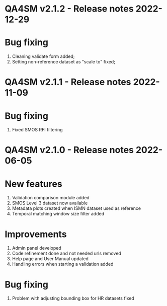 QA4SM v2.1.2 - Release notes 2022-12-29
=======================================================
# Bug fixing 
1. Cleaning validate form added;
2. Setting non-reference dataset as "scale to" fixed;

QA4SM v2.1.1 - Release notes 2022-11-09
=======================================================
# Bug fixing 
1. Fixed SMOS RFI filtering

QA4SM v2.1.0 - Release notes 2022-06-05
=======================================================
# New features

1. Validation comparison module added
2. SMOS Level 3 dataset now available
3. Metadata plots created when ISMN dataset used as reference
4. Temporal matching window size filter added

# Improvements

1. Admin panel developed
2. Code refinement done and not needed urls removed
3. Help page and User Manual updated
4. Handling errors when starting a validation added

# Bug fixing 
1. Problem with adjusting bounding box for HR datasets fixed
